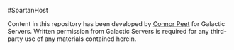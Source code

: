 #SpartanHost

Content in this repository has been developed by [Connor Peet](http://connorpeet.com) for Galactic Servers. Written permission from Galactic Servers is required for any third-party use of any materials contained herein.
